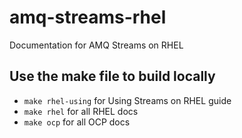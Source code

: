 # amq-streams-rhel
Documentation for AMQ Streams on RHEL

## Use the make file to build locally
* `make rhel-using` for Using Streams on RHEL guide
* `make rhel` for all RHEL docs
* `make ocp` for all OCP docs
